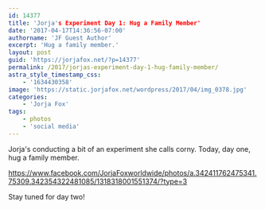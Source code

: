```yaml
---
id: 14377
title: 'Jorja's Experiment Day 1: Hug a Family Member'
date: '2017-04-17T14:36:56-07:00'
authorname: 'JF Guest Author'
excerpt: 'Hug a family member.'
layout: post
guid: 'https://jorjafox.net/?p=14377'
permalink: /2017/jorjas-experiment-day-1-hug-family-member/
astra_style_timestamp_css:
    - '1634430358'
image: 'https://static.jorjafox.net/wordpress/2017/04/img_0378.jpg'
categories:
    - 'Jorja Fox'
tags:
    - photos
    - 'social media'
---
```


Jorja's conducting a bit of an experiment she calls corny. Today, day one, hug a family member.

https://www.facebook.com/JorjaFoxworldwide/photos/a.342411762475341.75309.342354322481085/1318318001551374/?type=3

Stay tuned for day two!
